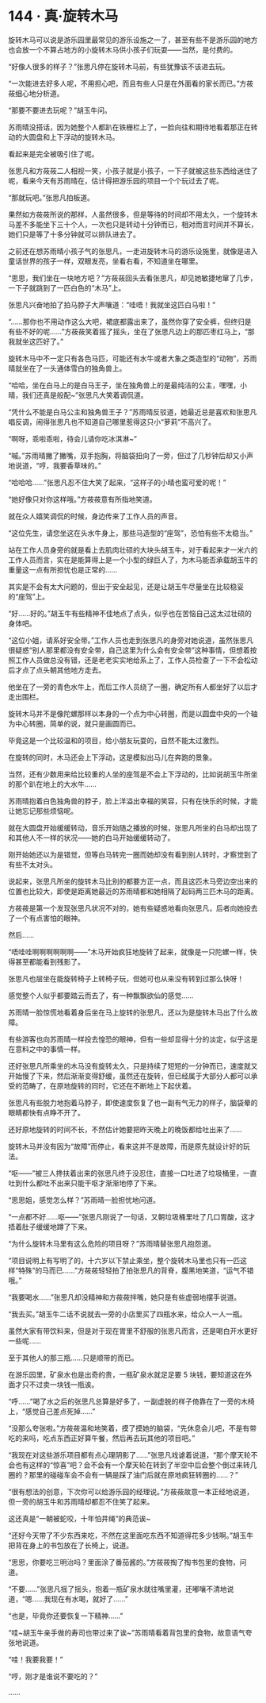 # 144 · 真·旋转木马

旋转木马可以说是游乐园里最常见的游乐设施之一了，甚至有些不是游乐园的地方也会放一个不算占地方的小旋转木马供小孩子们玩耍——当然，是付费的。

“好像人很多的样子？”张思凡停在旋转木马前，有些犹豫该不该进去玩。

“一次能进去好多人呢，不用担心吧，而且有些人只是在外面看的家长而已。”方莜莜细心地分析道。

“那要不要进去玩呢？”胡玉牛问。

苏雨晴没搭话，因为她整个人都趴在铁栅栏上了，一脸向往和期待地看着那正在转动的大圆盘和上下浮动的旋转木马。

看起来是完全被吸引住了呢。

张思凡和方莜莜二人相视一笑，小孩子就是小孩子，一下子就被这些东西给迷住了呢，看来今天有苏雨晴在，估计得把游乐园的项目一个个玩过去了呢。

“那就玩吧。”张思凡拍板道。

果然如方莜莜所说的那样，人虽然很多，但是等待的时间却不用太久，一个旋转木马差不多能坐下三十个人，一次也只是转动十分钟而已，相对而言时间并不算长，她们只是等了十多分钟就可以排队进去了。

之前还在想苏雨晴小孩子气的张思凡，一走进旋转木马的游乐设施里，就像是进入童话世界的孩子一样，双眼发亮，坐看右看，不知道坐在哪里。

“思思，我们坐在一块地方吧？”方莜莜回头去看张思凡，却见她敏捷地窜了几步，一下子就跳到了一匹白色的“木马”上。

张思凡兴奋地拍了拍马脖子大声嚷道：“哇唔！我就坐这匹白马啦！”

“……那你也不用动作这么大吧，裙底都露出来了，虽然你穿了安全裤，但终归是有些不好的呢……”方莜莜笑着摇了摇头，坐在了张思凡边上的那匹枣红马上，“那我就坐这匹好了。”

旋转木马中不一定只有各色马匹，可能还有水牛或者大象之类造型的“动物”，苏雨晴就坐在了一头通体雪白的独角兽上。

“哈哈，坐在白马上的是白马王子，坐在独角兽上的是最纯洁的公主，嘿嘿，小晴，我们还真是般配\~”张思凡大笑着调侃道。

“凭什么不能是白马公主和独角兽王子？”苏雨晴反驳道，她最近总是喜欢和张思凡唱反调，闹得张思凡也不知道自己哪里惹得这只小“萝莉”不高兴了。

“啊呀，乖啦乖啦，待会儿请你吃冰淇淋\~”

“嘁。”苏雨晴撇了撇嘴，双手抱胸，将脑袋扭向了一旁，但过了几秒钟后却又小声地说道，“哼，我要香草味的。”

“哈哈哈……”张思凡忍不住大笑了起来，“这样子的小晴也蛮可爱的呢！”

“她好像只对你这样哦。”方莜莜意有所指地笑道。

就在众人嬉笑调侃的时候，身边传来了工作人员的声音。

“这位先生，请您坐这在头水牛身上，那些马造型的“座驾”，恐怕有些不太稳当。”

站在工作人员身旁的就是看上去肌肉壮硕的大块头胡玉牛，对于看起来才一米六的工作人员而言，实在是能算得上是一个小型的绿巨人了，为木马能否承载胡玉牛的重量这一点有所担忧也是正常的……

其实是不会有太大问题的，但出于安全起见，还是让胡玉牛尽量坐在比较稳妥的“座驾”上。

“好……好的。”胡玉牛有些精神不佳地点了点头，似乎也在苦恼自己这太过壮硕的身体吧。

“这位小姐，请系好安全带。”工作人员也走到张思凡的身旁对她说道，虽然张思凡很疑惑“别人那里都没有安全带，自己这里为什么会有安全带”这种事情，但想着按照工作人员做总没有错，还是老老实实地给系上了，工作人员检查了一下不会松动后才点了点头朝其他地方走去。

他坐在了一旁的青色水牛上，而后工作人员绕了一圈，确定所有人都坐好了以后才走出围栏。

旋转木马并不是像陀螺那样以本身的一个点为中心转圈，而是以圆盘中央的一个轴为中心转圈，简单的说，就只是画圆而已。

毕竟这是一个比较温和的项目，给小朋友玩耍的，自然不能太过激烈。

在旋转的同时，木马还会上下浮动，这是模拟出马儿在奔跑的景象。

当然，还有少数用来给比较重的人坐的座驾是不会上下浮动的，比如说胡玉牛所坐的那个趴在地上的大水牛……

苏雨晴抱着白色独角兽的脖子，脸上洋溢出幸福的笑容，只有在快乐的时候，才能让她忘记那些烦恼呢。

就在大圆盘开始缓缓转动，音乐开始随之播放的时候，张思凡所坐的白马却出现了和其他人不一样的状况——她的白马开始缓缓转动了。

刚开始她还以为是错觉，但等白马转完一圈而她却没有看到别人转时，才察觉到了有些不太对头。

说起来，张思凡所坐的旋转木马比别的都要方正一点，而且这匹木马旁边空出来的位置也比较大，即使是距离她最近的苏雨晴都和她相隔了起码两三匹木马的距离。

方莜莜是第一个发现张思凡状况不对的，她有些疑惑地看向张思凡，后者向她投去了一个有点害怕的眼神。

然后……

“唔哇哇啊啊啊啊啊啊——”木马开始疯狂地旋转了起来，就像是一只陀螺一样，快得甚至都能看到残影了。

张思凡也层坐在能旋转椅子上转椅子玩，但她可也从来没有转到过那么快呀！

感觉整个人似乎都要踏云而去了，有一种飘飘欲仙的感觉……

苏雨晴一脸惊慌地看着身后坐在马上旋转的张思凡，还以为是旋转木马出了什么故障。

有些游客也向苏雨晴一样投去惶恐的眼神，但有一些却显得十分的淡定，似乎这是在意料之中的事情一样。

还好张思凡所乘坐的木马没有旋转太久，只是持续了短短的一分钟而已，速度就又开始慢了下来，然后渐渐变得舒缓，虽然还在旋转，但已经属于大部分人都可以承受的范畴了，在原地旋转的同时，它还在不断地上下起伏着。

张思凡有些脱力地抱着马脖子，即使速度恢复了也一副有气无力的样子，脑袋晕的眼睛都快有点睁不开了。

还好原地旋转的时间不长，不然估计她要把昨天晚上的晚饭都给吐出来了……

旋转木马并没有因为“故障”而停止，看来这并不是故障，而是原先就设计好的玩法。

“呕——”被三人搀扶着出来的张思凡终于没忍住，直接一口吐进了垃圾桶里，一直吐到什么都吐不出来只能干呕才渐渐地停了下来。

“思思姐，感觉怎么样？”苏雨晴一脸担忧地问道。

“一点都不好……呕——”张思凡刚说了一句话，又朝垃圾桶里吐了几口胃酸，这才捂着肚子缓缓地蹲了下来。

“为什么旋转木马里有这么危险的项目呀？”苏雨晴替张思凡抱怨道。

“项目说明上有写明了的，十六岁以下禁止乘坐，整个旋转木马里也只有一匹这样“特殊”的马而已……”方莜莜轻轻拍了拍张思凡的背脊，腹黑地笑道，“运气不错哦。”

“我要喝水……”张思凡却没精神和方莜莜拌嘴，她只是有些虚弱地摆手说道。

“我去买。”胡玉牛二话不说就去一旁的小店里买了四瓶水来，给众人一人一瓶。

虽然大家有带饮料来，但是对于现在胃里不舒服的张思凡而言，还是喝白开水更好一些呢……

至于其他人的那三瓶……只是顺带的而已。

在游乐园里，矿泉水也是出奇的贵，一瓶矿泉水就足足要 5 块钱，要知道这在外面才只不过卖一块钱一瓶诶。

“呼……”喝了水之后的张思凡总算是好多了，一副虚脱的样子倚靠在了一旁的木椅上，“感觉自己差点死掉……”

“没那么夸张啦。”方莜莜温和地笑着，摸了摸她的脑袋，“先休息会儿吧，不是有带吃的来吗，吃点东西正好算午餐，然后再去玩其他的项目吧。”

“我现在对这些游乐项目都有点心理阴影了……”张思凡戏谑着说道，“那个摩天轮不会也有这样的“惊喜”吧？会不会有一个摩天轮在转到了半空中后会整个倒过来转几圈的？那里的碰碰车会不会有一辆是踩了油门后就在原地疯狂转圈的……？”

“很有想法的创意，下次你可以给游乐园的经理说。”方莜莜故意一本正经地说道，但一旁的胡玉牛和苏雨晴却都忍不住笑了起来。

这还真是“一朝被蛇咬，十年怕井绳”的典范诶\~

“还好今天带了不少东西来吃，不然在这里面吃东西不知道得花多少钱啊。”胡玉牛把背在身上的书包放在了长椅上，说道。

“思思，你要吃三明治吗？里面涂了番茄酱的。”方莜莜掏了掏书包里的食物，问道。

“不要……”张思凡摇了摇头，抱着一瓶矿泉水就往嘴里灌，还嘟嚷不清地说道，“嗯……我现在有水喝，就好了……”

“也是，毕竟你还要恢复一下精神……”

“哇\~胡玉牛亲手做的寿司也带过来了诶\~”苏雨晴看着背包里的食物，故意语气夸张地说道。

“哇！我要我要！”

“哼，刚才是谁说不要吃的？”

……
